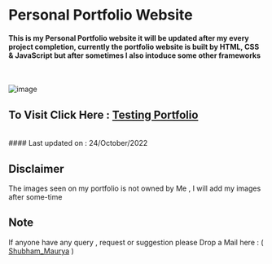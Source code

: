 # Personal Portfolio Website


 
#### This is my Personal Portfolio website it will be updated after my every project completion, currently the portfolio website is built by HTML, CSS & JavaScript but after sometimes I also intoduce some other frameworks
<br>

![image](https://user-images.githubusercontent.com/65014926/196559546-4a8c2e68-116f-46a9-b593-5a976899e21b.png)


  
 ## To Visit Click Here : <a href = "https://joportfolio.pages.dev/">Testing Portfolio </a>
 
 <br>
#### Last updated on : 24/October/2022 



   ## Disclaimer   
   
   The images seen on my portfolio is not owned by Me , I will add my images after some-time
   

      
   

 ## Note
 

   If anyone have any query , request or suggestion please Drop a Mail here : ( <a href = "mailto:shubhammaurya996633+work@gmail.com"> Shubham_Maurya</a> )




  
  
